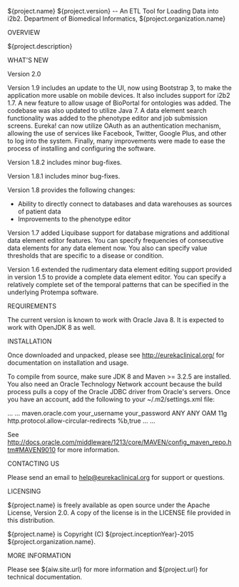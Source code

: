 ${project.name} ${project.version} -- An ETL Tool for Loading Data into
i2b2.  Department of Biomedical Informatics, ${project.organization.name}

OVERVIEW

${project.description}

WHAT'S NEW

Version 2.0 <need to fill in>

Version 1.9 includes an update to the UI, now using Bootstrap 3, 
to make the application more usable on mobile devices.  It also 
includes support for i2b2 1.7.  A new feature to allow usage of 
BioPortal for ontologies was added.  The codebase was also updated 
to utilize Java 7.  A data element search functionality was 
added to the phenotype editor and job submission screens.  Eureka! 
can now utilize OAuth as an authentication mechanism, allowing 
the use of services like Facebook, Twitter, Google Plus, and other 
to log into the system.  Finally, many improvements were made 
to ease the process of installing and configuring the software.

Version 1.8.2 includes minor bug-fixes. 

Version 1.8.1 includes minor bug-fixes.

Version 1.8 provides the following changes:

- Ability to directly connect to databases and data warehouses as sources of
patient data
- Improvements to the phenotype editor

Version 1.7 added Liquibase support for database migrations and additional data
element editor features. You can specify frequencies of consecutive data elements
 for any data element now. You also can specify value thresholds that are 
specific to a disease or condition.

Version 1.6 extended the rudimentary data element editing support
provided in version 1.5 to provide a complete data element editor. You
can specify a relatively complete set of the temporal patterns that
can be specified in the underlying Protempa software.

REQUIREMENTS

The current version is known to work with Oracle Java 8. It is
expected to work with OpenJDK 8 as well. 

INSTALLATION

Once downloaded and unpacked, please see http://eurekaclinical.org/ for 
documentation on installation and usage.

To compile from source, make sure JDK 8 and Maven >= 3.2.5 are installed.
You also need an Oracle Technology Network account because the build 
process pulls a copy of the Oracle JDBC driver from Oracle's servers. 
Once you have an account, add the following to your ~/.m2/settings.xml file:

<settings>
...
  <servers>
    ...
    <server>
      <id>maven.oracle.com</id>
      <username>your_username</username>
      <password>your_password</password>
      <configuration>
        <basicAuthScope>
         <host>ANY</host>
         <port>ANY</port>
         <realm>OAM 11g</realm>
        </basicAuthScope>
        <httpConfiguration>
          <all>
            <params>
              <property>
                <name>http.protocol.allow-circular-redirects</name>
                <value>%b,true</value>
              </property>
            </params>
          </all>
        </httpConfiguration>
      </configuration>
    </server>
    ...
  </servers>
  ...
</settings>

See http://docs.oracle.com/middleware/1213/core/MAVEN/config_maven_repo.htm#MAVEN9010
for more information.

CONTACTING US

Please send an email to help@eurekaclinical.org for support or questions.

LICENSING

${project.name} is freely available as open source under
the Apache License, Version 2.0. A copy of the license is in the
LICENSE file provided in this distribution.

${project.name} is Copyright (C) ${project.inceptionYear}-2015 ${project.organization.name}.

MORE INFORMATION

Please see ${aiw.site.url} for more information and
${project.url} for technical
documentation.
